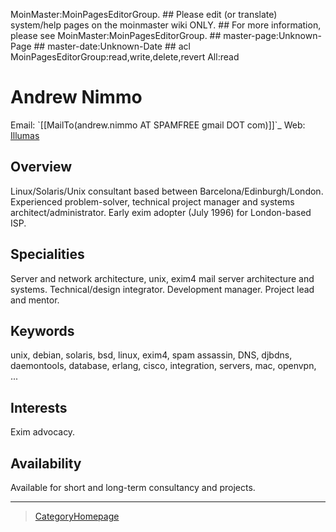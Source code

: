 MoinMaster:MoinPagesEditorGroup. \#\# Please edit (or translate)
system/help pages on the moinmaster wiki ONLY. \#\# For more
information, please see MoinMaster:MoinPagesEditorGroup. \#\#
master-page:Unknown-Page \#\# master-date:Unknown-Date \#\# acl
MoinPagesEditorGroup:read,write,delete,revert All:read

Andrew Nimmo
============

Email: \`[[MailTo(andrew.nimmo AT SPAMFREE gmail DOT com)]]\`\_ Web:
[Illumas](http://web.illumas.eu/)

Overview
--------

Linux/Solaris/Unix consultant based between Barcelona/Edinburgh/London.
Experienced problem-solver, technical project manager and systems
architect/administrator. Early exim adopter (July 1996) for London-based
ISP.

Specialities
------------

Server and network architecture, unix, exim4 mail server architecture
and systems. Technical/design integrator. Development manager. Project
lead and mentor.

Keywords
--------

unix, debian, solaris, bsd, linux, exim4, spam assassin, DNS, djbdns,
daemontools, database, erlang, cisco, integration, servers, mac,
openvpn, ...

Interests
---------

Exim advocacy.

Availability
------------

Available for short and long-term consultancy and projects.

* * * * *

> [CategoryHomepage](CategoryHomepage)
